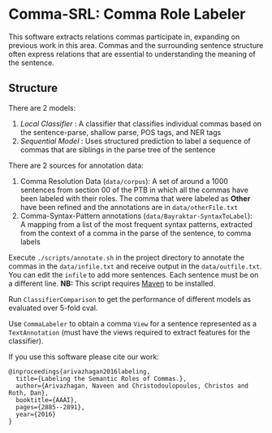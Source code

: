 # Comma-SRL: Comma Role Labeler

This software extracts relations commas participate in, expanding on previous work in this area. 
Commas and the surrounding sentence structure often express relations that are essential to understanding the
meaning of the sentence. 

## Structure 

There are 2 models:

1. *Local Classifier* : A classifier that classifies individual commas based on the sentence-parse, 
   shallow parse, POS tags, and NER tags
2. *Sequential Model* : Uses structured prediction to label a sequence of commas that are siblings 
   in the parse tree of the sentence

There are 2 sources for annotation data:

1. Comma Resolution Data (`data/corpus`):
   A set of around a 1000 sentences from section 00 of the PTB in which all the commas have been 
   labeled with their roles. The comma that were labeled as **Other** have been refined and the annotations are 
   in `data/otherFile.txt`
2. Comma-Syntax-Pattern annotations (`data/Bayraktar-SyntaxToLabel`):  
   A mapping from a list of the most frequent syntax patterns, extracted 
   from the context of a comma in the parse of the sentence, to comma labels

Execute `./scripts/annotate.sh` in the project directory to annotate the commas in the `data/infile.txt` and receive output in the `data/outfile.txt`. 
You can edit the `infile` to add more sentences. Each sentence must be on a different line.
**NB:** This script requires [Maven](https://maven.apache.org/download.cgi) to be installed.

Run `ClassifierComparison` to get the performance of different models as evaluated over 5-fold cval.

Use `CommaLabeler` to obtain a comma `View` for a sentence represented as a `TextAnnotation`
(must have the views required to extract features for the classifier).



If you use this software please cite our work: 
```
@inproceedings{arivazhagan2016labeling,
  title={Labeling the Semantic Roles of Commas.},
  author={Arivazhagan, Naveen and Christodoulopoulos, Christos and Roth, Dan},
  booktitle={AAAI},
  pages={2885--2891},
  year={2016}
}
```